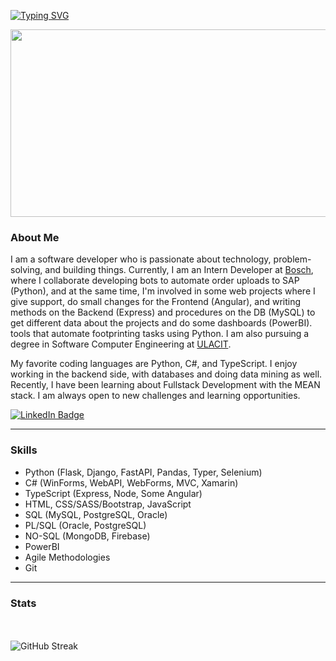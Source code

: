 
[![Typing SVG](https://readme-typing-svg.herokuapp.com?color=FFD700&size=30&lines=Hello+World!;I'm+Elias)](https://git.io/typing-svg)

<div align="center">
  <img src="https://media2.giphy.com/media/v1.Y2lkPTc5MGI3NjExanJmczJsc29hMXo3bndpeDRyNWtuMHNmNHl6aGY4Z3Vjb3lzbzI3YSZlcD12MV9pbnRlcm5hbF9naWZfYnlfaWQmY3Q9Zw/kbRb4eyCNC0aMz5x68/giphy.gif" width="600" height="300" alt=""/>
</div>

### About Me

I am a software developer who is passionate about technology, problem-solving, and building things. Currently, I am an Intern Developer at [Bosch](https://www.bosch.com/), where I collaborate developing bots to automate order uploads to SAP (Python), and at the same time, I'm involved in some web projects where I give support, do small changes for the Frontend (Angular), and writing methods on the Backend (Express) and procedures on the DB (MySQL) to get different data about the projects and do some dashboards (PowerBI). tools that automate footprinting tasks using Python. I am also pursuing a degree in Software Computer Engineering at  [ULACIT](https://ulacit.ac.cr/).

My favorite coding languages are Python, C#, and TypeScript. I enjoy working in the backend side, with databases and doing data mining as well. Recently, I have been learning about Fullstack Development with the MEAN stack. I am always open to new challenges and learning opportunities.

<a href="https://www.linkedin.com/in/elias-mena/">
<img src="https://img.shields.io/badge/LinkedIn-blue?style=for-the-badge&logo=linkedin&logoColor=white" alt="LinkedIn Badge"/>
</a>

---
### Skills 
- Python (Flask, Django, FastAPI, Pandas, Typer, Selenium)
- C# (WinForms, WebAPI, WebForms, MVC, Xamarin)
- TypeScript (Express, Node, Some Angular)
- HTML, CSS/SASS/Bootstrap, JavaScript
- SQL (MySQL, PostgreSQL, Oracle)
- PL/SQL (Oracle, PostgreSQL)
- NO-SQL (MongoDB, Firebase)
- PowerBI
- Agile Methodologies
- Git

---

### Stats

<div style="display: flex; flex-wrap: wrap;">
 <div style="flex: 50%; padding: 5px;">
    <img src="https://github-readme-stats.vercel.app/api?username=elias-mena&show_icons=true&theme=dracula&border_radius=5" alt="">
 </div>
 <div style="flex: 50%; padding: 5px;">
    <img src="https://github-readme-stats.vercel.app/api/top-langs/?username=elias-mena&layout=compact&theme=dracula&border_radius=5&hide=css" alt="">
 </div>
</div>

![GitHub Streak](https://streak-stats.demolab.com?user=elias-mena&theme=dracula&border_radius=5&date_format=M%20j%5B%2C%20Y%5D&mode=weekly)

